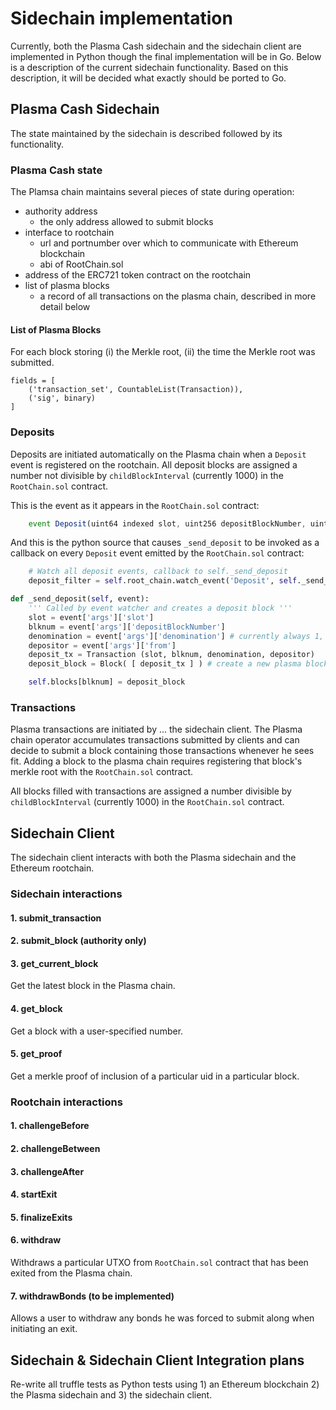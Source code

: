 # Sidechain implementation

Currently, both the Plasma Cash sidechain and the sidechain client are
implemented in Python though the final implementation will be in Go. Below is
a description of the current sidechain functionality. Based on this
description, it will be decided what exactly should be ported to Go.

## Plasma Cash Sidechain

The state maintained by the sidechain is described followed by its
functionality.

### Plasma Cash state

The Plamsa chain maintains several pieces of state during operation:

- authority address
    + the only address allowed to submit blocks
- interface to rootchain
    + url and portnumber over which to communicate with Ethereum blockchain
    + abi of RootChain.sol
- address of the ERC721 token contract on the rootchain
- list of plasma blocks
    + a record of all transactions on the plasma chain, described in more
        detail below

#### List of Plasma Blocks

For each block storing (i) the Merkle root, (ii) the time the Merkle root was
submitted.

    fields = [
        ('transaction_set', CountableList(Transaction)),
        ('sig', binary)
    ]

### Deposits

Deposits are initiated automatically on the Plasma chain when a `Deposit` event
is registered on the rootchain. All deposit blocks are assigned a number not
divisible by `childBlockInterval` (currently 1000) in the `RootChain.sol` contract.

This is the event as it appears in the `RootChain.sol` contract:

```javascript
    event Deposit(uint64 indexed slot, uint256 depositBlockNumber, uint64 denomination, address indexed from);
```

And this is the python source that causes `_send_deposit` to be invoked as
a callback on every `Deposit` event emitted by the `RootChain.sol` contract:

```python
    # Watch all deposit events, callback to self._send_deposit
    deposit_filter = self.root_chain.watch_event('Deposit', self._send_deposit, 1)

def _send_deposit(self, event):
    ''' Called by event watcher and creates a deposit block '''
    slot = event['args']['slot']
    blknum = event['args']['depositBlockNumber']
    denomination = event['args']['denomination'] # currently always 1, to change in the future
    depositor = event['args']['from']
    deposit_tx = Transaction (slot, blknum, denomination, depositor)
    deposit_block = Block( [ deposit_tx ] ) # create a new plasma block on deposit

    self.blocks[blknum] = deposit_block
```

### Transactions

Plasma transactions are initiated by ... the sidechain client. The Plasma
chain operator accumulates transactions submitted by clients and can decide to
submit a block containing those transactions whenever he sees fit. Adding
a block to the plasma chain requires registering that block's merkle root with
the `RootChain.sol` contract.

All blocks filled with transactions are assigned a number divisible by
`childBlockInterval` (currently 1000) in the `RootChain.sol` contract.

## Sidechain Client

The sidechain client interacts with both the Plasma sidechain and the Ethereum
rootchain.

### Sidechain interactions

#### 1. submit_transaction

#### 2. submit_block (authority only)

#### 3. get_current_block

Get the latest block in the Plasma chain.

#### 4. get_block

Get a block with a user-specified number.

#### 5. get_proof

Get a merkle proof of inclusion of a particular uid in a particular block.

### Rootchain interactions

#### 1. challengeBefore

#### 2. challengeBetween

#### 3. challengeAfter

#### 4. startExit

#### 5. finalizeExits

#### 6. withdraw

Withdraws a particular UTXO from `RootChain.sol` contract that has been exited
from the Plasma chain.

#### 7. withdrawBonds (to be implemented)

Allows a user to withdraw any bonds he was forced to submit along when
initiating an exit.

## Sidechain & Sidechain Client Integration plans

Re-write all truffle tests as Python tests using 1) an Ethereum blockchain 2) the Plasma sidechain and 3) the sidechain client.
